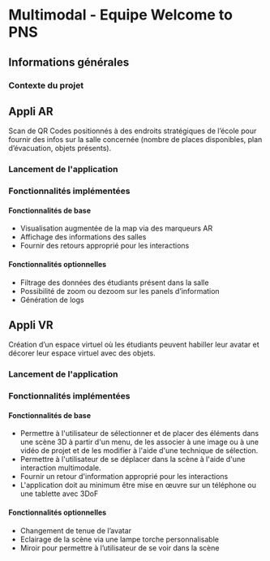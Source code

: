 # Multimodal - Equipe Welcome to PNS
## Informations générales
### Contexte du projet


## Appli AR
Scan de QR Codes positionnés à des endroits stratégiques de l’école pour fournir des infos sur la salle concernée (nombre de places disponibles, plan d’évacuation, objets présents).
### Lancement de l'application

### Fonctionnalités implémentées
#### Fonctionnalités de base
- Visualisation augmentée de la map via des marqueurs AR
- Affichage des informations des salles
- Fournir des retours approprié pour les interactions
  
#### Fonctionnalités optionnelles
- Filtrage des données des étudiants présent dans la salle
- Possibilité de zoom ou dezoom sur les panels d’information
- Génération de logs

## Appli VR
Création d’un espace virtuel où les étudiants peuvent habiller leur avatar et décorer leur espace virtuel avec des objets.
### Lancement de l'application

### Fonctionnalités implémentées
#### Fonctionnalités de base
- Permettre à l'utilisateur de sélectionner et de placer des éléments dans une scène 3D à partir d'un menu, de les associer à une image ou à une vidéo de projet et de les modifier à l'aide d'une technique de sélection.
- Permettre à l'utilisateur de se déplacer dans la scène à l'aide d'une interaction multimodale.
- Fournir un retour d'information approprié pour les interactions
- L'application doit au minimum être mise en œuvre sur un téléphone ou une tablette avec 3DoF

#### Fonctionnalités optionnelles
- Changement de tenue de l’avatar
- Eclairage de la scène via une lampe torche personnalisable
- Miroir pour permettre à l’utilisateur de se voir dans la scène
